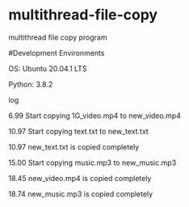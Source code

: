 # multithread-file-copy
multithread file copy program

#Development Environments
<p>OS: Ubuntu 20.04.1 LTS<p>
<p>Python: 3.8.2<p>

<p>log<p> 

<p>6.99  Start copying 1G_video.mp4 to new_video.mp4<p>
<p>10.97 Start copying text.txt to new_text.txt<p>
<p>10.97 new_text.txt is copied completely<p>
<p>15.00 Start copying music.mp3 to new_music.mp3<p>
<p>18.45 new_video.mp4 is copied completely<p>
<p>18.74 new_music.mp3 is copied completely<p>

